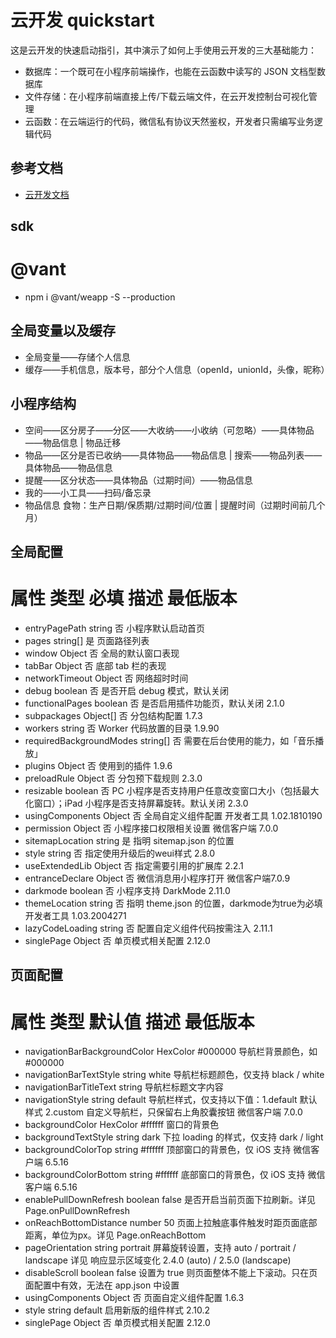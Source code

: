 # 云开发 quickstart

这是云开发的快速启动指引，其中演示了如何上手使用云开发的三大基础能力：

- 数据库：一个既可在小程序前端操作，也能在云函数中读写的 JSON 文档型数据库
- 文件存储：在小程序前端直接上传/下载云端文件，在云开发控制台可视化管理
- 云函数：在云端运行的代码，微信私有协议天然鉴权，开发者只需编写业务逻辑代码

## 参考文档

- [云开发文档](https://developers.weixin.qq.com/miniprogram/dev/wxcloud/basis/getting-started.html)

## sdk
# @vant
- npm i @vant/weapp -S --production

## 全局变量以及缓存

- 全局变量——存储个人信息
- 缓存——手机信息，版本号，部分个人信息（openId，unionId，头像，昵称）

## 小程序结构

- 空间——区分房子——分区——大收纳——小收纳（可忽略）——具体物品——物品信息 | 物品迁移
- 物品——区分是否已收纳——具体物品——物品信息 | 搜索——物品列表——具体物品——物品信息
- 提醒——区分状态——具体物品（过期时间）——物品信息
- 我的——小工具——扫码/备忘录
- 物品信息 食物：生产日期/保质期/过期时间/位置 | 提醒时间（过期时间前几个月）

## 全局配置
# 属性	                      类型	    必填	描述	最低版本
- entryPagePath	            string	    否	小程序默认启动首页	
- pages	                    string[]	是	页面路径列表	
- window	                Object	    否	全局的默认窗口表现	
- tabBar	                Object	    否	底部 tab 栏的表现	
- networkTimeout	        Object	    否	网络超时时间	
- debug	                    boolean	    否	是否开启 debug 模式，默认关闭	
- functionalPages	        boolean	    否	是否启用插件功能页，默认关闭	2.1.0
- subpackages	            Object[]	否	分包结构配置	1.7.3
- workers	                string	    否	Worker 代码放置的目录	1.9.90
- requiredBackgroundModes	string[]	否	需要在后台使用的能力，如「音乐播放」	
- plugins	                Object	    否	使用到的插件	1.9.6
- preloadRule	            Object	    否	分包预下载规则	2.3.0
- resizable	                boolean	    否	PC 小程序是否支持用户任意改变窗口大小（包括最大化窗口）；iPad 小程序是否支持屏幕旋转。默认关闭	2.3.0
- usingComponents	        Object	    否	全局自定义组件配置	开发者工具 1.02.1810190
- permission	            Object	    否	小程序接口权限相关设置	微信客户端 7.0.0
- sitemapLocation	        string	    是	指明 sitemap.json 的位置	
- style	                    string	    否	指定使用升级后的weui样式	2.8.0
- useExtendedLib	        Object	    否	指定需要引用的扩展库	2.2.1
- entranceDeclare	        Object	    否	微信消息用小程序打开	微信客户端7.0.9
- darkmode	                boolean	    否	小程序支持 DarkMode	2.11.0
- themeLocation	            string	    否	指明 theme.json 的位置，darkmode为true为必填	开发者工具 1.03.2004271
- lazyCodeLoading	        string	    否	配置自定义组件代码按需注入	2.11.1
- singlePage	            Object	    否	单页模式相关配置	2.12.0

## 页面配置
# 属性	                            类型	    默认值	    描述	最低版本
- navigationBarBackgroundColor	HexColor	#000000	    导航栏背景颜色，如 #000000	
- navigationBarTextStyle	    string	    white	    导航栏标题颜色，仅支持 black / white	
- navigationBarTitleText	    string		            导航栏标题文字内容	
- navigationStyle	            string	    default	    导航栏样式，仅支持以下值：1.default 默认样式 2.custom 自定义导航栏，只保留右上角胶囊按钮	微信客户端 7.0.0
- backgroundColor	            HexColor	#ffffff	    窗口的背景色	
- backgroundTextStyle	        string	    dark	    下拉 loading 的样式，仅支持 dark / light	
- backgroundColorTop	        string	    #ffffff	    顶部窗口的背景色，仅 iOS 支持	微信客户端 6.5.16
- backgroundColorBottom	        string	    #ffffff	    底部窗口的背景色，仅 iOS 支持	微信客户端 6.5.16
- enablePullDownRefresh	        boolean	    false	    是否开启当前页面下拉刷新。详见 Page.onPullDownRefresh	
- onReachBottomDistance	        number	    50	        页面上拉触底事件触发时距页面底部距离，单位为px。详见 Page.onReachBottom	
- pageOrientation	            string	    portrait	屏幕旋转设置，支持 auto / portrait / landscape 详见 响应显示区域变化	2.4.0 (auto) / 2.5.0 (landscape)
- disableScroll	                boolean	    false	    设置为 true 则页面整体不能上下滚动。只在页面配置中有效，无法在 app.json 中设置	
- usingComponents	            Object	    否	        页面自定义组件配置	1.6.3
- style	                        string	    default	    启用新版的组件样式	2.10.2
- singlePage	                Object	    否	        单页模式相关配置	2.12.0